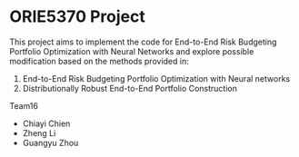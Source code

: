 # ORIE5370 Project
This project aims to implement the code for End-to-End Risk Budgeting Portfolio Optimization with Neural Networks and explore possible modification based on the methods provided in:
1. End-to-End Risk Budgeting Portfolio Optimization with Neural networks
2. Distributionally Robust End-to-End Portfolio Construction 



Team16 

- Chiayi Chien
-  Zheng Li
-  Guangyu Zhou
